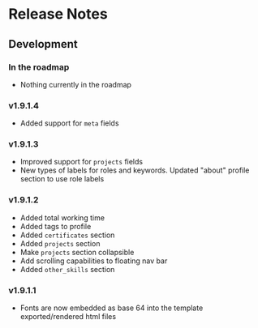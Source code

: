 # Release Notes

## Development

### In the roadmap

- Nothing currently in the roadmap

### v1.9.1.4

- Added support for `meta` fields

### v1.9.1.3

- Improved support for `projects` fields
- New types of labels for roles and keywords. Updated "about" profile section to use role labels

### v1.9.1.2

- Added total working time
- Added tags to profile
- Added `certificates` section
- Added `projects` section
- Make `projects` section collapsible
- Add scrolling capabilities to floating nav bar
- Added `other_skills` section

### v1.9.1.1

- Fonts are now embedded as base 64 into the template exported/rendered html files